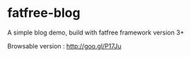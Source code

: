 fatfree-blog
============

A simple blog demo, build with fatfree framework version 3+

Browsable version : http://goo.gl/P17Ju 
